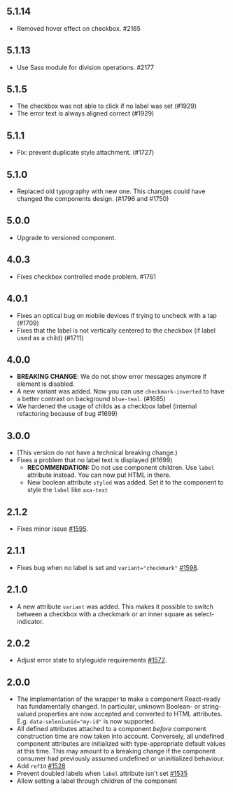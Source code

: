 ## 5.1.14

- Removed hover effect on checkbox. #2165

## 5.1.13

- Use Sass module for division operations. #2177

## 5.1.5

- The checkbox was not able to click if no label was set (#1929)
- The error text is always aligned correct (#1929)

## 5.1.1

- Fix: prevent duplicate style attachment. (#1727)

## 5.1.0

- Replaced old typography with new one. This changes could have changed the components design. (#1796 and #1750)

## 5.0.0

- Upgrade to versioned component.

## 4.0.3

- Fixes checkbox controlled mode problem. #1761

## 4.0.1

- Fixes an optical bug on mobile devices if trying to uncheck with a tap (#1709)
- Fixes that the label is not vertically centered to the checkbox (if label used as a child) (#1711)

## 4.0.0

- **BREAKING CHANGE**: We do not show error messages anymore if element is disabled.
- A new variant was added. Now you can use `checkmark-inverted` to have a better contrast on background `blue-teal`. (#1685)
- We hardened the usage of childs as a checkbox label (internal refactoring because of bug #1699)

## 3.0.0

- (This version do not have a technical breaking change.)
- Fixes a problem that no label text is displayed (#1699)
  - **RECOMMENDATION:** Do not use component children. Use `label` attribute instead. You can now put HTML in there.
  - New boolean attribute `styled` was added. Set it to the component to style the `label` like `axa-text`

## 2.1.2

- Fixes minor issue [#1595](https://github.com/axa-ch-webhub-cloud/pattern-library/issues/1595).

## 2.1.1

- Fixes bug when no label is set and `variant="checkmark"` [#1598](https://github.com/axa-ch-webhub-cloud/pattern-library/issues/1598).

## 2.1.0

- A new attribute `variant` was added. This makes it possible to switch between a checkbox with a checkmark or an inner square as select-indicator.

## 2.0.2

- Adjust error state to styleguide requirements [#1572](https://github.com/axa-ch-webhub-cloud/pattern-library/issues/1572).

## 2.0.0

- The implementation of the wrapper to make a component React-ready has
  fundamentally changed. In particular, unknown Boolean- or
  string-valued properties are now accepted and converted to HTML
  attributes. E.g. `data-seleniumid="my-id"` is now supported.
- All defined attributes attached to a component _before_ component
  construction time are now taken into account. Conversely, all undefined
  component attributes are initialized with type-appropriate default
  values at this time. This may amount to a breaking change if the
  component consumer had previously assumed undefined or uninitialized
  behaviour.
- Add `refId` [#1528](https://github.com/axa-ch-webhub-cloud/pattern-library/pull/1528)
- Prevent doubled labels when `label` attribute isn't set [#1535](https://github.com/axa-ch-webhub-cloud/pattern-library/pull/1535)
- Allow setting a label through children of the component
